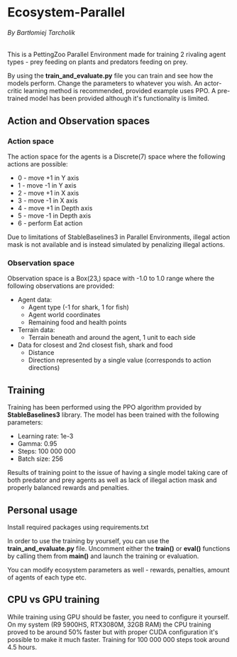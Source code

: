 # Ecosystem-Parallel

###### By Bartłomiej Tarcholik

This is a PettingZoo Parallel Environment made for training 2 rivaling agent types - prey feeding on plants and predators feeding on prey.

By using the **train_and_evaluate.py** file you can train and see how the models perform. Change the parameters to whatever you wish. An actor-critic learning method is recommended, provided example uses PPO.
A pre-trained model has been provided although it's functionality is limited.

## Action and Observation spaces

### Action space

The action space for the agents is a Discrete(7) space where the following actions are possible:

- 0 - move +1 in Y axis
- 1 - move -1 in Y axis
- 2 - move +1 in X axis
- 3 - move -1 in X axis
- 4 - move +1 in Depth axis
- 5 - move -1 in Depth axis
- 6 - perform Eat action

Due to limitations of StableBaselines3 in Parallel Environments, illegal action mask is not available and is instead simulated by penalizing illegal actions.

### Observation space

Observation space is a Box(23,) space with -1.0 to 1.0 range where the following observations are provided:

- Agent data:
  - Agent type (-1 for shark, 1 for fish)
  - Agent world coordinates
  - Remaining food and health points
- Terrain data:
  - Terrain beneath and around the agent, 1 unit to each side
- Data for closest and 2nd closest fish, shark and food
  - Distance
  - Direction represented by a single value (corresponds to action directions)

## Training

Training has been performed using the PPO algorithm provided by **StableBaselines3** library. The model has been trained with the following parameters:

- Learning rate: 1e-3
- Gamma: 0.95
- Steps: 100 000 000
- Batch size: 256

Results of training point to the issue of having a single model taking care of both predator and prey agents as well as lack of illegal action mask and properly balanced rewards and penalties.

## Personal usage

Install required packages using requirements.txt

In order to use the training by yourself, you can use the **train_and_evaluate.py** file. Uncomment either the **train()** or **eval()** functions by calling them from **main()** and launch the training or evaluation.

You can modify ecosystem parameters as well - rewards, penalties, amount of agents of each type etc.

## CPU vs GPU training

While training using GPU should be faster, you need to configure it yourself. On my system (R9 5900HS, RTX3080M, 32GB RAM) the CPU training proved to be around 50% faster but with proper CUDA configuration it's possible to make it much faster. Training for 100 000 000 steps took around 4.5 hours.
